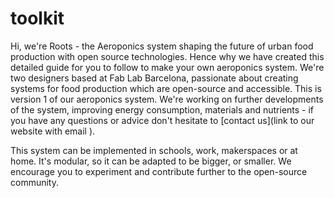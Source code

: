 # toolkit

Hi, we're Roots - the Aeroponics system shaping the future of urban food production with open source technologies. Hence why we have created this detailed guide for you to follow to make your own aeroponics system. We're two designers based at Fab Lab Barcelona, passionate about creating systems for food production which are open-source and accessible.
This is version 1 of our aeroponics system. We're working on further developments of the system, improving energy consumption, materials and nutrients - if you have any questions or advice don't hesitate to [contact us](link to our website with email ).

This system can be implemented in schools, work, makerspaces or at home. It's modular, so it can be adapted to be bigger, or smaller. We encourage you to experiment and contribute further to the open-source community.

